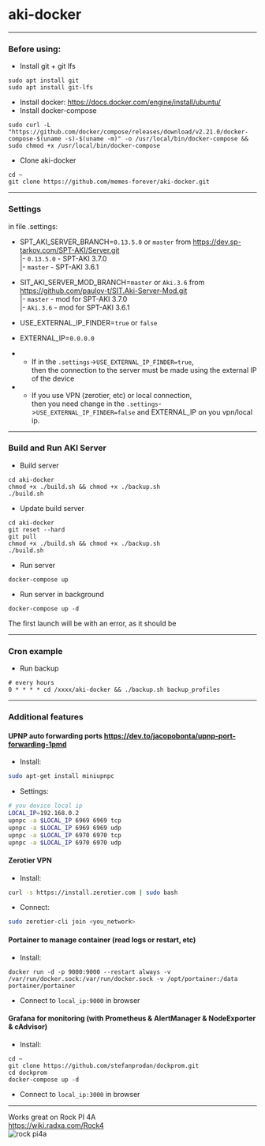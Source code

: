 # aki-docker

***

### Before using:

* Install git + git lfs 
```shell 
sudo apt install git
sudo apt install git-lfs
```
* Install docker: https://docs.docker.com/engine/install/ubuntu/
* Install docker-compose 
```shell
sudo curl -L "https://github.com/docker/compose/releases/download/v2.21.0/docker-compose-$(uname -s)-$(uname -m)" -o /usr/local/bin/docker-compose && sudo chmod +x /usr/local/bin/docker-compose
```
* Clone aki-docker
```shell
cd ~
git clone https://github.com/memes-forever/aki-docker.git
```

***

### Settings

in file .settings:

* SPT_AKI_SERVER_BRANCH=`0.13.5.0` or `master` from https://dev.sp-tarkov.com/SPT-AKI/Server.git \
|- `0.13.5.0` - SPT-AKI 3.7.0\
|- `master` - SPT-AKI 3.6.1


* SIT_AKI_SERVER_MOD_BRANCH=`master` or `Aki.3.6` from https://github.com/paulov-t/SIT.Aki-Server-Mod.git \
|- `master` - mod for SPT-AKI 3.7.0\
|- `Aki.3.6` - mod for SPT-AKI 3.6.1


* USE_EXTERNAL_IP_FINDER=`true` or `false`
* EXTERNAL_IP=`0.0.0.0`
* * If in the `.settings`->`USE_EXTERNAL_IP_FINDER=true`, \
then the connection to the server must be made using the external IP of the device
* * If you use VPN (zerotier, etc) or local connection, \
then you need change in the `.settings`->`USE_EXTERNAL_IP_FINDER=false` and EXTERNAL_IP on you vpn/local ip.


***

### Build and Run AKI Server
* Build server 
```shell 
cd aki-docker
chmod +x ./build.sh && chmod +x ./backup.sh
./build.sh
```
* Update build server 
```shell 
cd aki-docker
git reset --hard
git pull
chmod +x ./build.sh && chmod +x ./backup.sh
./build.sh
```
* Run server 
```shell
docker-compose up
```
* Run server in background
```shell
docker-compose up -d
```

The first launch will be with an error, as it should be

***

### Cron example

* Run backup 
```shell
# every hours
0 * * * * cd /xxxx/aki-docker && ./backup.sh backup_profiles
```

***

### Additional features

#### UPNP auto forwarding ports https://dev.to/jacopobonta/upnp-port-forwarding-1pmd
* Install:
```bash
sudo apt-get install miniupnpc
```
* Settings: 
```bash
# you device local ip
LOCAL_IP=192.168.0.2
upnpc -a $LOCAL_IP 6969 6969 tcp
upnpc -a $LOCAL_IP 6969 6969 udp
upnpc -a $LOCAL_IP 6970 6970 tcp
upnpc -a $LOCAL_IP 6970 6970 udp
```

#### Zerotier VPN
* Install: 
```bash
curl -s https://install.zerotier.com | sudo bash
```
* Connect: 
```bash
sudo zerotier-cli join <you_network>
```

#### Portainer to manage container (read logs or restart, etc)
* Install:
```shell
docker run -d -p 9000:9000 --restart always -v /var/run/docker.sock:/var/run/docker.sock -v /opt/portainer:/data portainer/portainer
```
* Connect to `local_ip:9000` in browser
#### Grafana for monitoring (with Prometheus & AlertManager & NodeExporter & cAdvisor) 
* Install:
```shell
cd ~
git clone https://github.com/stefanprodan/dockprom.git
cd dockprom
docker-compose up -d
```
* Connect to `local_ip:3000` in browser

***

Works great on Rock PI 4A \
https://wiki.radxa.com/Rock4 \
![rock pi4a](https://wiki.radxa.com/mw/images/thumb/e/e9/ROCK_4AB.gif/300px-ROCK_4AB.gif)
